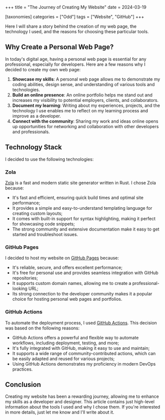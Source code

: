 +++
title = "The Journey of Creating My Website"
date = 2024-03-19

[taxonomies]
categories = ["Odd"]
tags = ["Website", "GitHub"]
+++

Here I will share a story behind the creation of my web page, the technology I used, and the reasons for choosing these particular tools.

<!-- more -->

## Why Create a Personal Web Page?

In today's digital age, having a personal web page is essential for any professional, especially for developers. Here are a few reasons why I decided to create my own web page:

1. **Showcase my skills**: A personal web page allows me to demonstrate my coding abilities, design sense, and understanding of various tools and technologies.
2. **Build an online presence**: An online portfolio helps me stand out and increases my visibility to potential employers, clients, and collaborators.
3. **Document my learning**: Writing about my experiences, projects, and the technology I use enables me to reflect on my learning process and improve as a developer.
4. **Connect with the community**: Sharing my work and ideas online opens up opportunities for networking and collaboration with other developers and professionals.

## Technology Stack

I decided to use the following technologies:

### Zola

[Zola](https://www.getzola.org/) is a fast and modern static site generator written in Rust. I chose Zola because:

- It's fast and efficient, ensuring quick build times and optimal site performance;
- It provides a simple and easy-to-understand templating language for creating custom layouts;
- It comes with built-in support for syntax highlighting, making it perfect for showcasing code snippets;
- The strong community and extensive documentation make it easy to get started and troubleshoot issues.

### GitHub Pages

I decided to host my website on [GitHub Pages](https://pages.github.com/) because:

- It's reliable, secure, and offers excellent performance;
- It's free for personal use and provides seamless integration with GitHub repositories;
- It supports custom domain names, allowing me to create a professional-looking URL;
- Its strong connection to the developer community makes it a popular choice for hosting personal web pages and portfolios.

### GitHub Actions

To automate the deployment process, I used [GitHub Actions](https://github.com/features/actions). This decision was based on the following reasons:

- GitHub Actions offers a powerful and flexible way to automate workflows, including deployment, testing, and more;
- It's fully integrated with GitHub, making it easy to use and maintain;
- It supports a wide range of community-contributed actions, which can be easily adapted and reused for various projects;
- Using GitHub Actions demonstrates my proficiency in modern DevOps practices.

## Conclusion

Creating my website has been a rewarding journey, allowing me to enhance my skills as a developer and designer.
This article contains just high-level information about the tools I used and why I chose them. If you're interested in more details, just let me know and I'll write about it.
